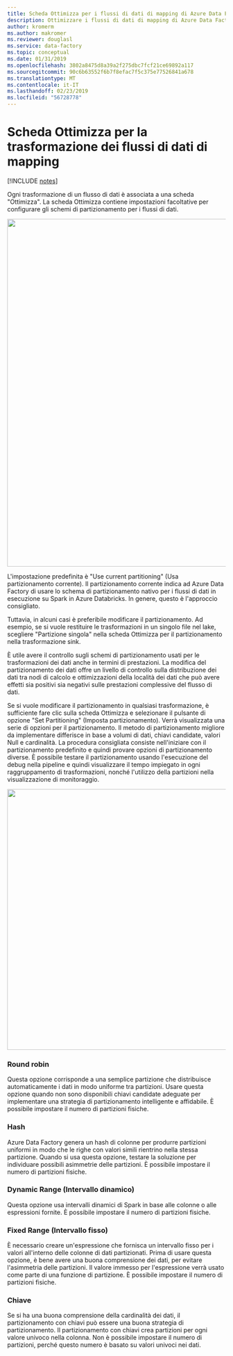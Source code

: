 ```yaml
---
title: Scheda Ottimizza per i flussi di dati di mapping di Azure Data Factory
description: Ottimizzare i flussi di dati di mapping di Azure Data Factory con le impostazioni di partizionamento nella scheda Ottimizza
author: kromerm
ms.author: makromer
ms.reviewer: douglasl
ms.service: data-factory
ms.topic: conceptual
ms.date: 01/31/2019
ms.openlocfilehash: 3802a8475d8a39a2f275dbc7fcf21ce69892a117
ms.sourcegitcommit: 90c6b63552f6b7f8efac7f5c375e77526841a678
ms.translationtype: MT
ms.contentlocale: it-IT
ms.lasthandoff: 02/23/2019
ms.locfileid: "56728778"
---
```

# <a name="mapping-data-flow-transformation-optimize-tab"></a>Scheda Ottimizza per la trasformazione dei flussi di dati di mapping

[!INCLUDE [notes](../../includes/data-factory-data-flow-preview.md)]

Ogni trasformazione di un flusso di dati è associata a una scheda "Ottimizza". La scheda Ottimizza contiene impostazioni facoltative per configurare gli schemi di partizionamento per i flussi di dati.

<img src="media/data-flow/opt001.png" width="800">

L'impostazione predefinita è "Use current partitioning" (Usa partizionamento corrente). Il partizionamento corrente indica ad Azure Data Factory di usare lo schema di partizionamento nativo per i flussi di dati in esecuzione su Spark in Azure Databricks. In genere, questo è l'approccio consigliato.

Tuttavia, in alcuni casi è preferibile modificare il partizionamento. Ad esempio, se si vuole restituire le trasformazioni in un singolo file nel lake, scegliere "Partizione singola" nella scheda Ottimizza per il partizionamento nella trasformazione sink.

È utile avere il controllo sugli schemi di partizionamento usati per le trasformazioni dei dati anche in termini di prestazioni. La modifica del partizionamento dei dati offre un livello di controllo sulla distribuzione dei dati tra nodi di calcolo e ottimizzazioni della località dei dati che può avere effetti sia positivi sia negativi sulle prestazioni complessive del flusso di dati.

Se si vuole modificare il partizionamento in qualsiasi trasformazione, è sufficiente fare clic sulla scheda Ottimizza e selezionare il pulsante di opzione "Set Partitioning" (Imposta partizionamento). Verrà visualizzata una serie di opzioni per il partizionamento. Il metodo di partizionamento migliore da implementare differisce in base a volumi di dati, chiavi candidate, valori Null e cardinalità. La procedura consigliata consiste nell'iniziare con il partizionamento predefinito e quindi provare opzioni di partizionamento diverse. È possibile testare il partizionamento usando l'esecuzione del debug nella pipeline e quindi visualizzare il tempo impiegato in ogni raggruppamento di trasformazioni, nonché l'utilizzo della partizioni nella visualizzazione di monitoraggio.

<img src="media/data-flow/opt002.png" width="600">

### <a name="round-robin"></a>Round robin

Questa opzione corrisponde a una semplice partizione che distribuisce automaticamente i dati in modo uniforme tra partizioni. Usare questa opzione quando non sono disponibili chiavi candidate adeguate per implementare una strategia di partizionamento intelligente e affidabile. È possibile impostare il numero di partizioni fisiche.

### <a name="hash"></a>Hash

Azure Data Factory genera un hash di colonne per produrre partizioni uniformi in modo che le righe con valori simili rientrino nella stessa partizione. Quando si usa questa opzione, testare la soluzione per individuare possibili asimmetrie delle partizioni. È possibile impostare il numero di partizioni fisiche.

### <a name="dynamic-range"></a>Dynamic Range (Intervallo dinamico)

Questa opzione usa intervalli dinamici di Spark in base alle colonne o alle espressioni fornite. È possibile impostare il numero di partizioni fisiche. 

### <a name="fixed-range"></a>Fixed Range (Intervallo fisso)

È necessario creare un'espressione che fornisca un intervallo fisso per i valori all'interno delle colonne di dati partizionati. Prima di usare questa opzione, è bene avere una buona comprensione dei dati, per evitare l'asimmetria delle partizioni. Il valore immesso per l'espressione verrà usato come parte di una funzione di partizione. È possibile impostare il numero di partizioni fisiche.

### <a name="key"></a>Chiave

Se si ha una buona comprensione della cardinalità dei dati, il partizionamento con chiavi può essere una buona strategia di partizionamento. Il partizionamento con chiavi crea partizioni per ogni valore univoco nella colonna. Non è possibile impostare il numero di partizioni, perché questo numero è basato su valori univoci nei dati.
